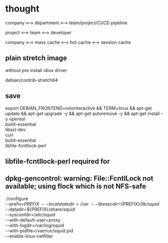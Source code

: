 # thought

company <--> department <--> team/project/CI/CD pipeline

project <--> team <--> developer

company <--> mass cache <--> hot cache <--> session cache

## plain stretch image

without pre install vbox driver

debian/contrib-stretch64

## save

export DEBIAN_FRONTEND=noninteractive &&
TERM=linux &&
apt-get update &&
apt-get upgrade -y &&
apt-get autoremove -y &&
apt-get install -y openssl \
 build-essential \
 libssl-dev \
 curl \
 build-essential \
 libfile-fcntllock-perl

## libfile-fcntllock-perl required for

## dpkg-gencontrol: warning: File::FcntlLock not available; using flock which is not NFS-safe

./configure \
 --prefix=${PREFIX} \
 --localstatedir=/var \
 --libexecdir=${PREFIX}/lib/squid \
 --datadir=${PREFIX}/share/squid \
 --sysconfdir=/etc/squid \
 --with-default-user=proxy \
 --with-logdir=/var/log/squid \
 --with-pidfile=/var/run/squid.pid \
 --enable-linux-netfilter
